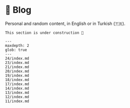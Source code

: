 # 📝 Blog

Personal and random content, in English or in Turkish (🇹🇷).

```{todo}
This section is under construction 🚧
```

```{toctree}
---
maxdepth: 2
glob: true
---
24/index.md
23/index.md
21/index.md
20/index.md
19/index.md
18/index.md
17/index.md
14/index.md
13/index.md
12/index.md
11/index.md
```
